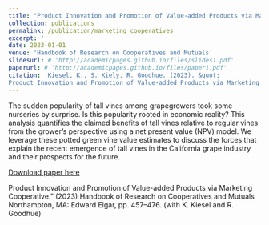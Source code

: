 ```yaml
---
title: "Product Innovation and Promotion of Value-added Products via Marketing Cooperative"
collection: publications
permalink: /publication/marketing_cooperatives
excerpt: ''
date: 2023-01-01
venue: 'Handbook of Research on Cooperatives and Mutuals'
slidesurl: # 'http://academicpages.github.io/files/slides1.pdf'
paperurl: # 'http://academicpages.github.io/files/paper1.pdf'
citation: 'Kiesel, K., S. Kiely, R. Goodhue. (2023). &quot;
Product Innovation and Promotion of Value-added Products via Marketing Cooperative&quot; <i>Handbook of Research on Cooperatives and Mutuals</i>. Northampton, MA: Edward Elgar, pp. 457–476.'
---
```

The sudden popularity of tall vines among grapegrowers took some nurseries
by surprise. Is this popularity rooted in economic reality? This analysis
quantifies the claimed benefits of tall vines relative to regular vines from the
grower’s perspective using a net present value (NPV) model. We leverage these
potted green vine value estimates to discuss the forces that explain the recent
emergence of tall vines in the California grape industry and their prospects for
the future.

[Download paper here](https://www.ajevonline.org/content/5/Suppl_1/12)

Product Innovation and Promotion of Value-added Products via Marketing Cooperative.” (2023) Handbook
of Research on Cooperatives and Mutuals Northampton, MA: Edward Elgar, pp. 457–476. (with K. Kiesel
and R. Goodhue)

